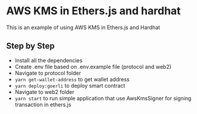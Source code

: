 # AWS KMS in Ethers.js and hardhat

This is an example of using AWS KMS in Ethers.js and Hardhat

## Step by Step

- Install all the dependencies
- Create .env file based on .env.example file (protocol and web2)
- Navigate to protocol folder
- `yarn get-wallet-address` to get wallet address
- `yarn deploy:goerli` to deploy smart contract
- Navigate to web2 folder
- `yarn start` to run simple application that use AwsKmsSigner for signing transaction in ethers.js
